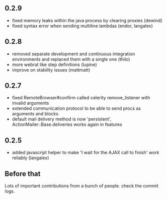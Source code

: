 ## 0.2.9
* fixed memory leaks within the java process by clearing proxies (dewind)
* fixed syntax error when sending multiline lambdas (endor, langalex)

## 0.2.8

* removed separate development and continuous integration environments and replaced them with a single one (thilo)
* more webrat like step definitions (lupine)
* improve on stability issues (mattmatt)

## 0.2.7

* fixed RemoteBrowser#confirm called celerity remove_listener with invalid arguments
* extended communication protocol to be able to send procs as arguments and blocks
* default mail delivery method is now 'persistent', ActionMailer::Base.deliveries works again in features


## 0.2.5

* added javascript helper to make 'I wait for the AJAX call to finish' work reliably (langalex)

## Before that

Lots of important contributions from a bunch of people. check the commit logs.
